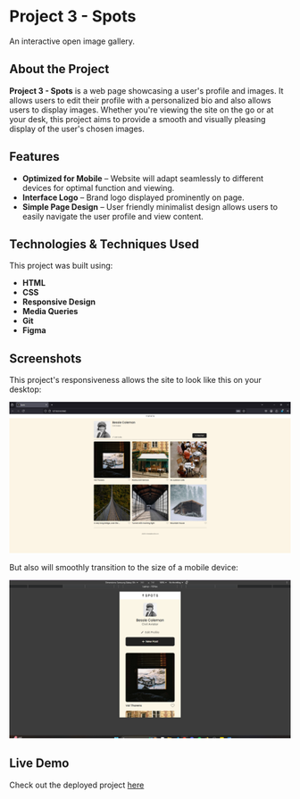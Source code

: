 # Project 3 - Spots

An interactive open image gallery.

## About the Project

**Project 3 - Spots** is a web page showcasing a user's profile and images. It allows users to edit their profile with a personalized bio and also allows users to display images. Whether you're viewing the site on the go or at your desk, this project aims to provide a smooth and visually pleasing display of the user's chosen images.

## Features

-  **Optimized for Mobile** – Website will adapt seamlessly to different devices for optimal function and viewing. 
-  **Interface Logo** – Brand logo displayed prominently on page.
-  **Simple Page Design** – User friendly minimalist design allows users to easily navigate the user profile and view content.

## Technologies & Techniques Used

This project was built using:

- **HTML** 
- **CSS** 
- **Responsive Design** 
- **Media Queries** 
- **Git**
- **Figma**

## Screenshots

This project's responsiveness allows the site to look like this on your desktop:

![Desktop View](./images/screenshots/Screenshot%202025-03-12%20235654.png)

But also will smoothly transition to the size of a mobile device:

![Mobile View](./images/screenshots/Screenshot%202025-03-18%20045541.png)

##  Live Demo

Check out the deployed project [here](your-github-pages-url)